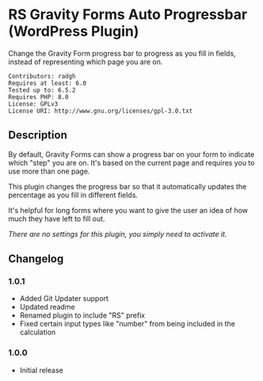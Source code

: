 # RS Gravity Forms Auto Progressbar (WordPress Plugin)

Change the Gravity Form progress bar to progress as you fill in fields, instead of representing which page you are on.

```
Contributors: radgh
Requires at least: 6.0
Tested up to: 6.5.2
Requires PHP: 8.0
License: GPLv3
License URI: http://www.gnu.org/licenses/gpl-3.0.txt
```

## Description

By default, Gravity Forms can show a progress bar on your form to indicate which "step" you are on. It's based on the current page and requires you to use more than one page.

This plugin changes the progress bar so that it automatically updates the percentage as you fill in different fields.

It's helpful for long forms where you want to give the user an idea of how much they have left to fill out.

_There are no settings for this plugin, you simply need to activate it._

## Changelog

### 1.0.1
* Added Git Updater support
* Updated readme
* Renamed plugin to include "RS" prefix
* Fixed certain input types like "number" from being included in the calculation

### 1.0.0
* Initial release